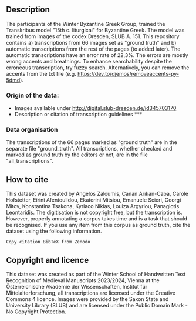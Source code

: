 ## Description
The participants of the Winter  Byzantine Greek Group, trained the Transkribus model "15th c. liturgical" for Byzantine Greek. The model was trained from images of the codex Dresden, SLUB A. 151.
This repository contains a) transcriptions from 66 images set as "ground truth" and b) automatic transcriptions from the rest of the pages (to added later). The automatic transcriptions have an error rate of 22,3%. The errors are mostly wrong accents and breathings. To enhance searchability despite the erroneous transcription, try fuzzy search. Alternatively, you can remove the accents from the txt file (e.g. https://dev.to/djemos/removeaccents-py-5dmd).

### Origin of the data:
- Images available under http://digital.slub-dresden.de/id345703170
- Description or citation of transcription guidelines ***

### Data organisation

The transcriptions of the 66 pages marked as "ground truth" are in the separate file "ground_truth". All transcriptions, whether checked and marked as ground truth by the editors or not, are in the file "all_transcriptions".


## How to cite
This dataset was created by Angelos Zaloumis, Canan Arıkan-Caba, Carole Hofstetter, Eirini Afentoulidou, Ekaterini Mitsiou, Emanuele Scieri, Georgi Mitov, Konstantina Tsakona, Kyriaco Nikias, Louiza Argyriou, Panagiotis Leontaridis. The digitisation is not copyright free, but the transcription is. However, properly annotating a corpus takes time and is a task that should be recognised. If you use any item from this corpus as ground truth, cite the dataset using the following information.


```
Copy citation BibTeX from Zenodo
```

## Copyright and licence
This dataset was created as part of the Winter School of Handwritten Text Recognition of Medieval Manuscripts 2023/2024, Vienna at the Österreichische Akademie der Wissenschaften, Institut für Mittelalterforschung, all transcriptions are licensed under the Creative Commons 4 licence. Images were provided by the Saxon State and University Library (SLUB) and are licensed under the Public Domain Mark - No Copyright Protection.

